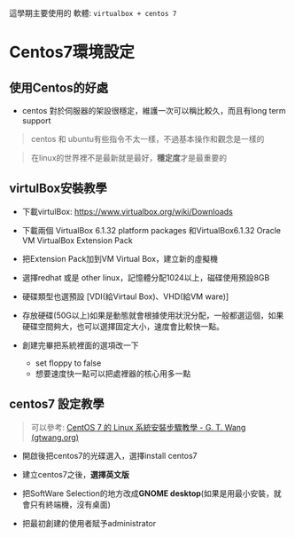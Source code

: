 這學期主要使用的 軟體: `virtualbox + centos 7`

# Centos7環境設定

## 使用Centos的好處

* centos 對於伺服器的架設很穩定，維護一次可以稱比較久，而且有long term support

> centos 和 ubuntu有些指令不太一樣，不過基本操作和觀念是一樣的

> 在linux的世界裡不是最新就是最好，**穩定度**才是最重要的



## virtulBox安裝教學

* 下載virtulBox: https://www.virtualbox.org/wiki/Downloads

* 下載兩個 VirtualBox 6.1.32 platform packages 和VirtualBox6.1.32 Oracle VM VirtualBox Extension Pack

* 把Extension Pack加到VM Virtual Box，建立新的虛擬機
* 選擇redhat 或是 other linux，記憶體分配1024以上，磁碟使用預設8GB
* 硬碟類型也選預設 [VDI(給Virtaul Box)、VHD(給VM ware)]
* 存放硬碟(50G以上)如果是動態就會根據使用狀況分配，一般都選這個，如果硬碟空間夠大，也可以選擇固定大小，速度會比較快一點。



* 創建完畢把系統裡面的選項改一下
  * set floppy to false
  * 想要速度快一點可以把處裡器的核心用多一點



## centos7 設定教學

> 可以參考: [CentOS 7 的 Linux 系統安裝步驟教學 - G. T. Wang (gtwang.org)](https://blog.gtwang.org/linux/centos-7-installation-tutorial/)

* 開啟後把centos7的光碟選入，選擇install centos7

* 建立centos7之後，**選擇英文版**
* 把SoftWare Selection的地方改成**GNOME desktop**(如果是用最小安裝，就會只有終端機，沒有桌面)
* 把最初創建的使用者賦予administrator







